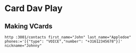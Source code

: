 # Card Dav Play

## Making VCards

```shell
http :3001/contacts first_name="John" last_name="Appledoe" phones:='[{"type": "VOICE","number": "+31612345678"}]' nickname="Johnny"
```

